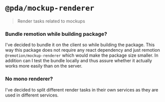 # `@pda/mockup-renderer`

> Render tasks related to mockups

### Bundle remotion while building package?

I've decided to bundle it on the client so while building the package. This way
this package does not require any react dependency and just remotion
`@remotion/mockup-renderer` which would make the package size smaller. In
addition can I test the bundle locally and thus assure whether it actually works
more easily than on the server.

### No mono renderer?

I've decided to split different render tasks in their own services as they are
used in different services.
